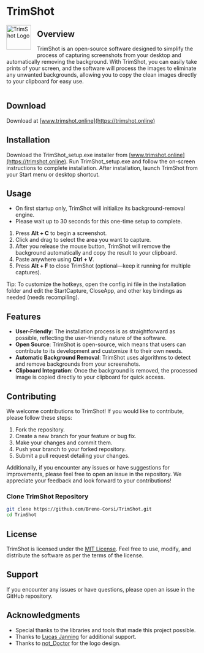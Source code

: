 ﻿# TrimShot

<img src="logos/TrimShot-64x64.ico"
     alt="TrimShot Logo"
     width="64"
     style="float: left; margin-right: 1rem; margin-bottom: 1rem;" />

## Overview

TrimShot is an open-source software designed to simplify the process of capturing screenshots from your desktop and automatically removing the background. With TrimShot, you can easily take prints of your screen, and the software will process the images to eliminate any unwanted backgrounds, allowing you to copy the clean images directly to your clipboard for easy use.

<div style="clear: both;"></div>

## Download

Download at [www.trimshot.online](https://trimshot.online)

## Installation

Download the TrimShot_setup.exe installer from [www.trimshot.online](https://trimshot.online).
Run TrimShot_setup.exe and follow the on-screen instructions to complete installation.
After installation, launch TrimShot from your Start menu or desktop shortcut.

## Usage

- On first startup only, TrimShot will initialize its background-removal engine.
- Please wait up to 30 seconds for this one-time setup to complete.

1. Press **Alt + C** to begin a screenshot.
2. Click and drag to select the area you want to capture.
3. After you release the mouse button, TrimShot will remove the background automatically and copy the result to your clipboard.
4. Paste anywhere using **Ctrl + V**.
5. Press **Alt + F** to close TrimShot (optional—keep it running for multiple captures).

Tip: To customize the hotkeys, open the config.ini file in the installation folder and edit the StartCapture, CloseApp, and other key bindings as needed (needs recompiling).

## Features

- **User-Friendly**: The installation process is as straightforward as possible, reflecting the user-friendly nature of the software.
- **Open Source**: TrimShot is open-source, wich means that users can contribute to its development and customize it to their own needs.
- **Automatic Background Removal**: TrimShot uses algorithms to detect and remove backgrounds from your screenshots.
- **Clipboard Integration**: Once the background is removed, the processed image is copied directly to your clipboard for quick access.

## Contributing

We welcome contributions to TrimShot! If you would like to contribute, please follow these steps:

1. Fork the repository.
2. Create a new branch for your feature or bug fix.
3. Make your changes and commit them.
4. Push your branch to your forked repository.
5. Submit a pull request detailing your changes.

Additionally, if you encounter any issues or have suggestions for improvements, please feel free to open an issue in the repository. We appreciate your feedback and look forward to your contributions!

### Clone TrimShot Repository

```bash
git clone https://github.com/Breno-Corsi/TrimShot.git
cd TrimShot
```

## License

TrimShot is licensed under the [MIT License](LICENSE). Feel free to use, modify, and distribute the software as per the terms of the license.

## Support

If you encounter any issues or have questions, please open an issue in the GitHub repository.

## Acknowledgments

- Special thanks to the libraries and tools that made this project possible.
- Thanks to [Lucas Janning](#https://github.com/lucasjanning) for additional support.
- Thanks to [not_Doctor](#https://discord.com) for the logo design.
